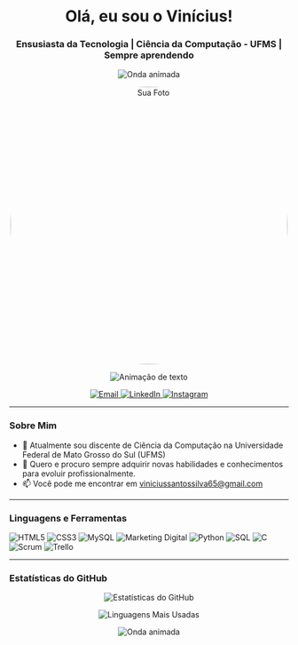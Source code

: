 <h1 align="center">Olá, eu sou o Vinícius!</h1>
<h3 align="center">Ensusiasta da Tecnologia | Ciência da Computação - UFMS | Sempre aprendendo</h3>

<!-- Onda animada superior -->
<p align="center">
  <img src="https://raw.githubusercontent.com/your-repo/your-branch/your-wave.svg" alt="Onda animada">
</p>

<p align="center">
  <img src="Imagem do WhatsApp de 2024-01-29 à(s) 16.07.39_50e6efc6.jpg" alt="Sua Foto" style="border-radius: 50%; width: 500px;">
</p>


<!-- Animação de texto no meio -->
<p align="center">
  <img src="https://readme-typing-svg.herokuapp.com?font=Fira+Code&size=22&duration=4000&pause=1000&color=blue&center=true&vCenter=true&width=440&height=45&lines=Bem-vindo(a)!;Me+chamo+Vinícius+Santos!;Programador+Junior;Estudante+da+UFMS" alt="Animação de texto">
</p>


<p align="center">
  <a href="mailto:viniciussantossilva65@gmail.com">
    <img src="https://img.shields.io/badge/Email-D14836?style=for-the-badge&logo=gmail&logoColor=white" alt="Email">
  </a>
  <a href="linkedin.com/in/vinícius-santos-a530a21b7">
    <img src="https://img.shields.io/badge/LinkedIn-0077B5?style=for-the-badge&logo=linkedin&logoColor=white" alt="LinkedIn">
  </a>
  <a href="https://instagram.com/vinicinhuo">
    <img src="https://img.shields.io/badge/Instagram-E4405F?style=for-the-badge&logo=instagram&logoColor=white" alt="Instagram">
  </a>
</p>


---

### Sobre Mim

- 🌱 Atualmente sou discente de Ciência da Computação na Universidade Federal de Mato Grosso do Sul (UFMS)
- 💬 Quero e procuro sempre adquirir novas habilidades e conhecimentos para evoluir profissionalmente.
- 📫 Você pode me encontrar em viniciussantossilva65@gmail.com

---

### Linguagens e Ferramentas

<p align="left">
  <img src="https://img.shields.io/badge/HTML5-E34F26?style=for-the-badge&logo=html5&logoColor=white" alt="HTML5">
  <img src="https://img.shields.io/badge/CSS3-1572B6?style=for-the-badge&logo=css3&logoColor=white" alt="CSS3">
  <img src="https://img.shields.io/badge/MySQL-4479A1?style=for-the-badge&logo=mysql&logoColor=white" alt="MySQL">
  <img src="https://img.shields.io/badge/Marketing%20Digital-FF0000?style=for-the-badge&logo=marketing&logoColor=white" alt="Marketing Digital">
  <img src="https://img.shields.io/badge/Python-3776AB?style=for-the-badge&logo=python&logoColor=white" alt="Python">
  <img src="https://img.shields.io/badge/SQL-4479A1?style=for-the-badge&logo=sql&logoColor=white" alt="SQL">
  <img src="https://img.shields.io/badge/C-00599C?style=for-the-badge&logo=c&logoColor=white" alt="C">
  <img src="https://img.shields.io/badge/Scrum-6DB33F?style=for-the-badge&logo=scrum&logoColor=white" alt="Scrum">
  <img src="https://img.shields.io/badge/Trello-0079BF?style=for-the-badge&logo=trello&logoColor=white" alt="Trello">
</p>


---

### Estatísticas do GitHub

<p align="center">
  <img src="https://github-readme-stats.vercel.app/api?username=seu-usuario&show_icons=true&theme=radical" alt="Estatísticas do GitHub">
</p>
<p align="center">
  <img src="https://github-readme-stats.vercel.app/api/top-langs/?username=seu-usuario&layout=compact&theme=radical" alt="Linguagens Mais Usadas">
</p>

<!-- Onda animada inferior -->
<p align="center">
  <img src="https://raw.githubusercontent.com/your-repo/your-branch/your-wave.svg" alt="Onda animada">
</p>
